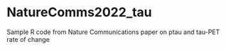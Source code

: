 # NatureComms2022_tau
Sample R code from Nature Communications paper on ptau and tau-PET rate of change
